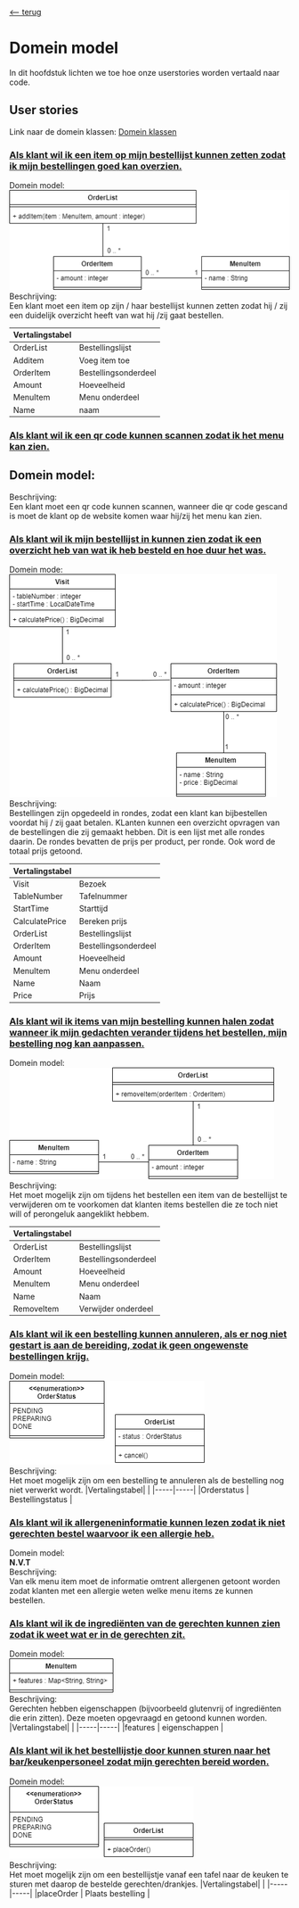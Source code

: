 [<-- terug](https://github.com/nelisriebezos/planning-repo/tree/main/documentatie)
# Domein model
In dit hoofdstuk lichten we toe hoe onze userstories worden vertaald naar code.

## User stories
Link naar de domein klassen: [Domein klassen]()

### [Als klant wil ik een item op mijn bestellijst kunnen zetten zodat ik mijn bestellingen goed kan overzien.](https://github.com/nelisriebezos/planning-repo/issues/8)
Domein model: <br>
![Userstory 8](https://github.com/nelisriebezos/planning-repo/blob/main/documentatie/domeinmodel/US8_ClassDiagram.png)
<br>
Beschrijving: <br>
Een klant moet een item op zijn / haar bestellijst kunnen zetten zodat hij / zij een duidelijk overzicht heeft van wat hij /zij gaat bestellen.

|Vertalingstabel| |
|-----|-----|
|OrderList | Bestellingslijst |
|Additem | Voeg item toe |
|OrderItem | Bestellingsonderdeel |
|Amount | Hoeveelheid |
|MenuItem | Menu onderdeel |
|Name | naam |

### [Als klant wil ik een qr code kunnen scannen zodat ik het menu kan zien.](https://github.com/nelisriebezos/planning-repo/issues/9)
Domein model: <br>
-
Beschrijving: <br>
Een klant moet een qr code kunnen scannen, wanneer die qr code gescand is moet de klant op de website komen waar hij/zij het menu kan zien.


### [Als klant wil ik mijn bestellijst in kunnen zien zodat ik een overzicht heb van wat ik heb besteld en hoe duur het was.](https://github.com/nelisriebezos/planning-repo/issues/16)
Domein mode: <br>
![Userstory 16](https://github.com/nelisriebezos/planning-repo/blob/main/documentatie/domeinmodel/US16_ClassDiagram.png)
<br>
Beschrijving: <br>
Bestellingen zijn opgedeeld in rondes, zodat een klant kan bijbestellen voordat hij / zij gaat betalen. KLanten kunnen een overzicht opvragen van de bestellingen die zij gemaakt hebben. Dit is een lijst met alle rondes daarin. De rondes bevatten de prijs per product, per ronde. Ook word de totaal prijs getoond.

|Vertalingstabel| |
|-----|-----|
|Visit | Bezoek |
|TableNumber | Tafelnummer |
|StartTime | Starttijd |
|CalculatePrice | Bereken prijs |
|OrderList | Bestellingslijst |
|OrderItem | Bestellingsonderdeel |
|Amount | Hoeveelheid |
|MenuItem | Menu onderdeel |
|Name | Naam |
|Price | Prijs |

### [Als klant wil ik items van mijn bestelling kunnen halen zodat wanneer ik mijn gedachten verander tijdens het bestellen, mijn bestelling nog kan aanpassen.](https://github.com/nelisriebezos/planning-repo/issues/14)
Domein model: <br>
![Userstory 14](https://github.com/nelisriebezos/planning-repo/blob/main/documentatie/domeinmodel/US14_ClassDiagram.png) <br>
Beschrijving: <br>
Het moet mogelijk zijn om tijdens het bestellen een item van de bestellijst te verwijderen om te voorkomen dat klanten items bestellen die ze toch niet will of perongeluk aangeklikt hebbem.

|Vertalingstabel| |
|-----|-----|
|OrderList | Bestellingslijst |
|OrderItem | Bestellingsonderdeel |
|Amount | Hoeveelheid |
|MenuItem | Menu onderdeel |
|Name | Naam |
|RemoveItem | Verwijder onderdeel |

### [Als klant wil ik een bestelling kunnen annuleren, als er nog niet gestart is aan de bereiding, zodat ik geen ongewenste bestellingen krijg.](https://github.com/nelisriebezos/planning-repo/issues/10)
Domein model: <br>
![Userstory 10](https://github.com/nelisriebezos/planning-repo/blob/main/documentatie/domeinmodel/US10_ClassDiagram.png) <br>
Beschrijving: <br>
Het moet mogelijk zijn om een bestelling te annuleren als de bestelling nog niet verwerkt wordt.
|Vertalingstabel| |
|-----|-----|
|Orderstatus | Bestellingstatus |


### [Als klant wil ik allergeneninformatie kunnen lezen zodat ik niet gerechten bestel waarvoor ik een allergie heb.](https://github.com/nelisriebezos/planning-repo/issues/17)
Domein model: <br>
**N.V.T** <br>
Beschrijving: <br>
Van elk menu item moet de informatie omtrent allergenen getoont worden zodat klanten met een allergie weten welke menu items ze kunnen bestellen.

### [Als klant wil ik de ingrediënten van de gerechten kunnen zien zodat ik weet wat er in de gerechten zit.](https://github.com/nelisriebezos/planning-repo/issues/12)
Domein model: <br>
![Userstory 12](https://github.com/nelisriebezos/planning-repo/blob/main/documentatie/domeinmodel/US12_ClassDiagram.png) <br>
Beschrijving: <br>
Gerechten hebben eigenschappen (bijvoorbeeld glutenvrij of ingrediënten die erin zitten). Deze moeten opgevraagd en getoond kunnen worden.
|Vertalingstabel| |
|-----|-----|
|features | eigenschappen |

### [Als klant wil ik het bestellijstje door kunnen sturen naar het bar/keukenpersoneel zodat mijn gerechten bereid worden.](https://github.com/nelisriebezos/planning-repo/issues/7)
Domein model: <br>
![Userstory 7](https://github.com/nelisriebezos/planning-repo/blob/main/documentatie/domeinmodel/US7_ClassDiagram.png) <br>
Beschrijving: <br>
Het moet mogelijk zijn om een bestellijstje vanaf een tafel naar de keuken te sturen met daarop de bestelde gerechten/drankjes.
|Vertalingstabel| |
|-----|-----|
|placeOrder | Plaats bestelling |
